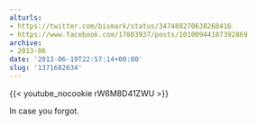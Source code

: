 ```yaml
---
alturls:
- https://twitter.com/bismark/status/347488270638268416
- https://www.facebook.com/17803937/posts/10100944187392869
archive:
- 2013-06
date: '2013-06-19T22:57:14+00:00'
slug: '1371682634'
---
```


{{< youtube_nocookie rW6M8D41ZWU >}}

In case you forgot.

